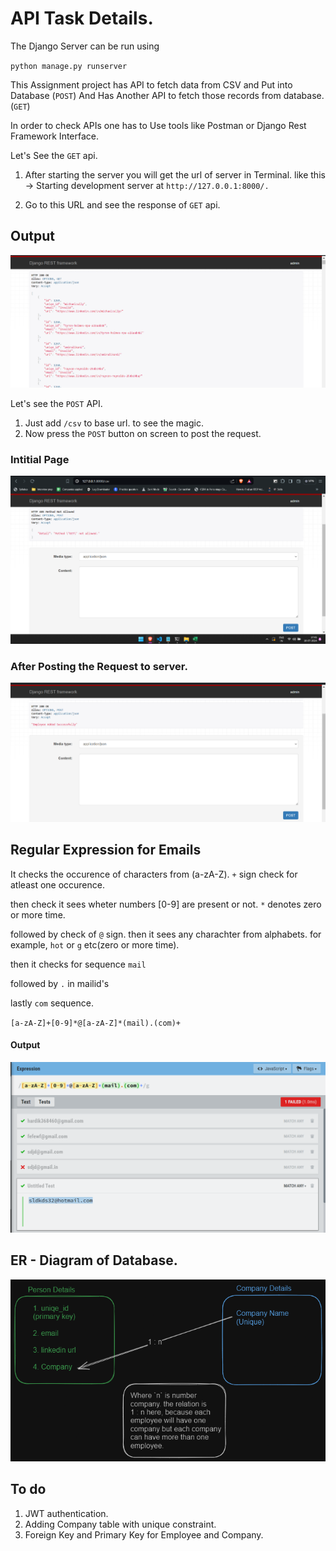 # API Task Details.



The Django Server can be run using 

`python manage.py runserver`

This Assignment project has API to fetch data from CSV and Put into Database (`POST`)
And Has Another API to fetch those records from database. (`GET`)

In order to check APIs one has to Use tools like Postman or Django Rest Framework Interface.

Let's See the `GET` api.

1. After starting the server you will get the url of server in Terminal.
   like this -> Starting development server at `http://127.0.0.1:8000/.`

2. Go to this URL and see the response of `GET` api.
 
## Output 
![alt text](image.png)


Let's see the `POST` API.
1. Just add `/csv` to base url. to see the magic.
2. Now press the `POST` button on screen to post the request.

### Intitial Page
![alt text](image-2.png)

### After Posting the Request to server.
![alt text](image-3.png)


## Regular Expression for Emails

It checks the occurence of characters from (a-zA-Z). `+` sign check for atleast one occurence.

then check it sees wheter numbers [0-9] are present or not. `*` denotes zero or more time.

followed by check of `@` sign.
then it sees any charachter from alphabets. for example, `hot` or `g` etc(zero or more time).

then it checks for sequence `mail`

followed by `.` in mailid's

lastly `com` sequence.

`[a-zA-Z]+[0-9]*@[a-zA-Z]*(mail).(com)+`

#### Output
![alt text](image-1.png)

## ER - Diagram of Database.
![alt text](image-4.png)

## To do 
1. JWT authentication.
2. Adding Company table with unique constraint.
3. Foreign Key and Primary Key for Employee and Company.